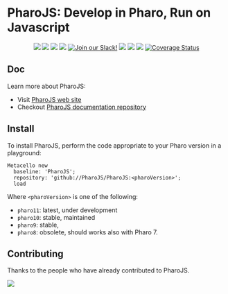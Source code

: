 # PharoJS: Develop in Pharo, Run on Javascript

<p align="center">
    <a href="https://lbesson.mit-license.org/" alt="MIT license">
        <img src="https://img.shields.io/badge/License-MIT-blue.svg" /></a>    
    <a href="https://pharo.org/">
        <img src="https://img.shields.io/badge/Pharo%20Smalltalk-11-ff69b4.svg"/></a>
    <a href="https://github.com/PharoJS?tab=followers" alt="GitHub followers">
        <img src="https://img.shields.io/github/followers/PharoJS.svg" /></a>
    <a href="https://github.com/PharoJS/PharoJS/graphs/commit-activity"><img src="https://img.shields.io/github/commit-activity/m/PharoJS/PharoJS" /></a>
    <a href="https://join.slack.com/t/pharojs/shared_invite/zt-os5ppigw-YnDyAn1dR0deyeOHesZlWg" rel="nofollow">
	<img src="https://img.shields.io/static/v1?message=join%20chat&color=9cf&logo=slack&label=slack" alt="Join our Slack!" style="max-width:100%;"></a>
    <a href="https://GitHub.com/PharoJS/PharoJS/stargazers/" alt="GitHub stars">
        <img src="https://img.shields.io/github/stars/PharoJS/PharoJS.svg" /></a>
	<a href="https://twitter.com/PharoJS" alt="Twitter">
        <img src="https://img.shields.io/twitter/follow/PharoJS.svg?style=flat&label=@PharoJS&logo=twitter&color=blue" /></a>
    <a href="https://github.com/PharoJS/jsource/issues" alt="contributions welcome">
        <img src="https://img.shields.io/badge/contributions-welcome-brightgreen.svg?style=flat" /></a>
    <a href='https://coveralls.io/github/PharoJS/PharoJS?branch=pharo11'><img src='https://coveralls.io/repos/github/PharoJS/PharoJS/badge.svg?branch=pharo11' alt='Coverage Status' /></a>
</p>

<!-- [![Build Status](https://dev.azure.com/nushell/nushell/_apis/build/status/nushell.nushell?branchName=main)](https://dev.azure.com/nushell/nushell/_build/latest?definitionId=2&branchName=main)
[![Discord](https://img.shields.io/discord/601130461678272522.svg?logo=discord)](https://discord.gg/NtAbbGn)
 -->



## Doc

Learn more about PharoJS: 

- Visit [PharoJS web site](https://pharojs.org/)
- Checkout [PharoJS documentation repository](https://github.com/PharoJS/PharoJsDoc)

## Install

To install PharoJS, perform the code appropriate to your Pharo version in a playground:


```smalltalk
Metacello new
  baseline: 'PharoJS';
  repository: 'github://PharoJS/PharoJS:<pharoVersion>';
  load
```
Where `<pharoVersion>` is one of the following: 
- `pharo11`: latest, under development
- `pharo10`: stable, maintained 
- `pharo9`: stable, 
- `pharo8`: obsolete, should works also with Pharo 7.

## Contributing

Thanks to the people who have already contributed to PharoJS.

<a href="https://github.com/PharoJS/PharoJS/graphs/contributors">
  <img src="https://contributors-img.web.app/image?repo=PharoJS/PharoJS" />
</a>
